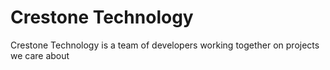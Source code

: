 # Crestone Technology

Crestone Technology is a team of developers working together on projects we care about
